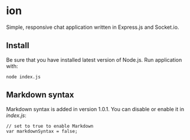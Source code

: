 # ion

Simple, responsive chat application written in Express.js and Socket.io.

## Install

Be sure that you have installed latest version of Node.js. Run application with:

`node index.js`

## Markdown syntax

Markdown syntax is added in version 1.0.1. You can disable or enable it in *index.js*:

```
// set to true to enable Markdown
var markdownSyntax = false;
```

